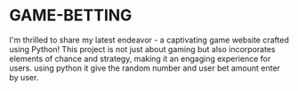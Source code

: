 # GAME-BETTING
I'm thrilled to share my latest endeavor - a captivating game website crafted using Python! This project is not just about gaming but also incorporates elements of chance and strategy, making it an engaging experience for users.
using python it give the random number and user bet amount enter by user.
